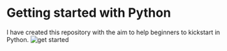 # Getting started with Python

I have created this repository with the aim to help beginners to kickstart in Python.
![get started]()
